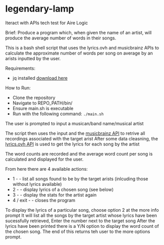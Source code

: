 # legendary-lamp

Iteract with APIs tech test for Aire Logic


Brief: Produce a program which, when given the name of an artist, will produce the average
number of words in their songs.

This is a bash shell script that uses the lyrics.ovh and musicbrainz APIs to calculate the approximate number of words per song on average by an arists inputted by the user.

Requirements:
* jq installed [download here](https://stedolan.github.io/jq/download/?fbclid=IwAR1nMeE7xT3O0RiahxWuhTao7ixzwRCD-mpT0zkqUzcT-ixZU0M_xF49WT8)

How to Run:
* Clone the repository
* Navigate to REPO_PATH/bin/
* Ensure main.sh is executable
* Run with the following command:
	`./main.sh`

The user is prompted to input a musican/band name/musical artist

The script then uses the input and the [musicbrainz API](https://musicbrainz.org/doc/MusicBrainz_API) to retrive all recordings associated with the target arist
After some data cleasning, the [lyrics.ovh API](https://lyricsovh.docs.apiary.io/#reference) is used to get the lyrics for each song by the artist

The word counts are recorded and the average word count per song is calculated and displayed for the user.

From here there are 4 available actions:
- 1 - - list all songs found to be by the target arists (inlcuding those without lyrics available)
- 2 - - display lyrics of a chosen song (see below) 
- 3 - - display the stats for the artist again 
- 4 / exit - - closes the program

To display the lyrics of a particular song, choose option 2 at the more info prompt
It will list all the songs by the target artist whose lyrics have been sucessfully retrieved,
Enter the number next to the target song
After the lyrics have been printed there is a Y/N option to display the word count of the chosen song.
The end of this returns teh user to the more options prompt.


